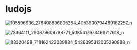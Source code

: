 # ludojs

 ![105596936_276408896805264_4053900794469182257_n](https://github.com/s77rt/ludojs/assets/16493223/c24e6a13-3817-4d53-8c91-01a6131f34b0)

![73364111_290879608788771_5085417973466717618_n](https://github.com/s77rt/ludojs/assets/16493223/923e96e5-6b9a-4e1c-9974-1674146d7f9d)

![83320498_718162422089884_5426395312035290888_n](https://github.com/s77rt/ludojs/assets/16493223/bc0bf56a-5492-4d0c-a97e-cc56cbda48d8)

